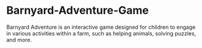 # Barnyard-Adventure-Game
Barnyard Adventure is an interactive game designed for children to engage in various activities within a farm, such as helping animals, solving puzzles, and more. 
